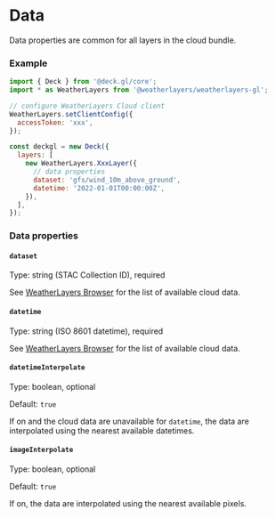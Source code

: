# Data

Data properties are common for all layers in the cloud bundle.

### Example

```javascript
import { Deck } from '@deck.gl/core';
import * as WeatherLayers from '@weatherlayers/weatherlayers-gl';

// configure WeatherLayers Cloud client
WeatherLayers.setClientConfig({
  accessToken: 'xxx',
});

const deckgl = new Deck({
  layers: [
    new WeatherLayers.XxxLayer({
      // data properties
      dataset: 'gfs/wind_10m_above_ground',
      datetime: '2022-01-01T00:00:00Z',
    }),
  ],
});
```

### Data properties

#### `dataset`

Type: string (STAC Collection ID), required

See [WeatherLayers Browser](https://browser.weatherlayers.com) for the list of available cloud data.

#### `datetime`

Type: string (ISO 8601 datetime), required

See [WeatherLayers Browser](https://browser.weatherlayers.com) for the list of available cloud data.

#### `datetimeInterpolate`

Type: boolean, optional

Default: `true`

If on and the cloud data are unavailable for `datetime`, the data are interpolated using the nearest available datetimes.

#### `imageInterpolate`

Type: boolean, optional

Default: `true`

If on, the data are interpolated using the nearest available pixels.
